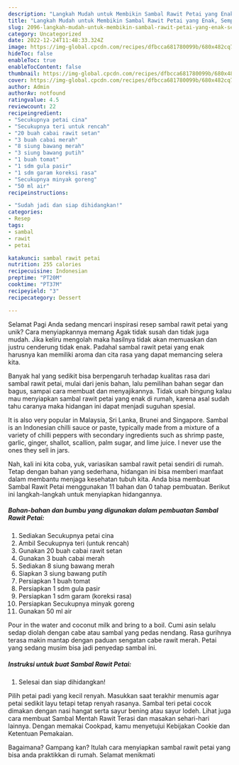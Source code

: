 ```yaml
---
description: "Langkah Mudah untuk Membikin Sambal Rawit Petai yang Enak, Sempurna"
title: "Langkah Mudah untuk Membikin Sambal Rawit Petai yang Enak, Sempurna"
slug: 2096-langkah-mudah-untuk-membikin-sambal-rawit-petai-yang-enak-sempurna
category: Uncategorized
date: 2022-12-24T11:48:33.324Z
image: https://img-global.cpcdn.com/recipes/dfbcca681780099b/680x482cq70/sambal-rawit-petai-foto-resep-utama.jpg
hideToc: false
enableToc: true
enableTocContent: false
thumbnail: https://img-global.cpcdn.com/recipes/dfbcca681780099b/680x482cq70/sambal-rawit-petai-foto-resep-utama.jpg
cover: https://img-global.cpcdn.com/recipes/dfbcca681780099b/680x482cq70/sambal-rawit-petai-foto-resep-utama.jpg
author: Admin
authorAv: notfound
ratingvalue: 4.5
reviewcount: 22
recipeingredient:
- "Secukupnya petai cina"
- "Secukupnya teri untuk rencah"
- "20 buah cabai rawit setan"
- "3 buah cabai merah"
- "8 siung bawang merah"
- "3 siung bawang putih"
- "1 buah tomat"
- "1 sdm gula pasir"
- "1 sdm garam koreksi rasa"
- "Secukupnya minyak goreng"
- "50 ml air"
recipeinstructions:

- "Sudah jadi dan siap dihidangkan!"
categories:
- Resep
tags:
- sambal
- rawit
- petai

katakunci: sambal rawit petai 
nutrition: 255 calories
recipecuisine: Indonesian
preptime: "PT20M"
cooktime: "PT37M"
recipeyield: "3"
recipecategory: Dessert

---
```



Selamat Pagi Anda sedang mencari inspirasi resep sambal rawit petai yang unik? Cara menyiapkannya memang Agak tidak susah dan tidak juga mudah. Jika keliru mengolah maka hasilnya tidak akan memuaskan dan justru cenderung tidak enak. Padahal sambal rawit petai yang enak harusnya kan memiliki aroma dan cita rasa yang dapat memancing selera kita.


Banyak hal yang sedikit bisa berpengaruh terhadap kualitas rasa dari sambal rawit petai, mulai dari jenis bahan, lalu pemilihan bahan segar dan bagus, sampai cara membuat dan menyajikannya. Tidak usah bingung kalau mau menyiapkan sambal rawit petai yang enak di rumah, karena asal sudah tahu caranya maka hidangan ini dapat menjadi suguhan spesial.

It is also very popular in Malaysia, Sri Lanka, Brunei and Singapore. Sambal is an Indonesian chilli sauce or paste, typically made from a mixture of a variety of chilli peppers with secondary ingredients such as shrimp paste, garlic, ginger, shallot, scallion, palm sugar, and lime juice. I never use the ones they sell in jars.


Nah, kali ini kita coba, yuk, variasikan sambal rawit petai sendiri di rumah. Tetap dengan bahan yang sederhana, hidangan ini bisa memberi manfaat dalam membantu menjaga kesehatan tubuh kita. Anda bisa membuat Sambal Rawit Petai menggunakan 11 bahan dan 0 tahap pembuatan. Berikut ini langkah-langkah untuk menyiapkan hidangannya.

<!--inarticleads1-->

##### Bahan-bahan dan bumbu yang digunakan dalam pembuatan Sambal Rawit Petai:

1. Sediakan Secukupnya petai cina
1. Ambil Secukupnya teri (untuk rencah)
1. Gunakan 20 buah cabai rawit setan
1. Gunakan 3 buah cabai merah
1. Sediakan 8 siung bawang merah
1. Siapkan 3 siung bawang putih
1. Persiapkan 1 buah tomat
1. Persiapkan 1 sdm gula pasir
1. Persiapkan 1 sdm garam (koreksi rasa)
1. Persiapkan Secukupnya minyak goreng
1. Gunakan 50 ml air


Pour in the water and coconut milk and bring to a boil. Cumi asin selalu sedap diolah dengan cabe atau sambal yang pedas nendang. Rasa gurihnya terasa makin mantap dengan paduan sengatan cabe rawit merah. Petai yang sedang musim bisa jadi penyedap sambal ini. 

<!--inarticleads2-->

##### Instruksi untuk buat Sambal Rawit Petai:


1. Selesai dan siap dihidangkan!

Pilih petai padi yang kecil renyah. Masukkan saat terakhir menumis agar petai sedikit layu tetapi tetap renyah rasanya. Sambal teri petai cocok dimakan dengan nasi hangat serta sayur bening atau sayur lodeh. Lihat juga cara membuat Sambal Mentah Rawit Terasi dan masakan sehari-hari lainnya. Dengan memakai Cookpad, kamu menyetujui Kebijakan Cookie dan Ketentuan Pemakaian. 

Bagaimana? Gampang kan? Itulah cara menyiapkan sambal rawit petai yang bisa anda praktikkan di rumah. Selamat menikmati
